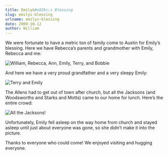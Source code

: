 ```yaml
---
title: Emily&#x02bc;s Blessing
slug: emilys-blessing
urlname: emilys-blessing
date: 2009-10-12
author: William
---
```

We were fortunate to have a metric ton of family come to Austin for
Emily&#x02bc;s blessing. Here we have Rebecca&#x02bc;s parents and grandmother
with Emily, Rebecca and me:

<img src="{static}/images/2009-10-12-em-blessing-allens.jpg" alt="William, Rebecca, Ann, Emily, Terry, and Bobbie" class="img-fluid">

And here we have a very proud grandfather and a very sleepy Emily:

<img src="{static}/images/2009-10-12-em-blessing-terry.jpg" alt="Terry and Emily" class="img-fluid">

The Allens had to get out of town after church, but all the Jacksons (and
Woodsworths and Starks and Motts) came to our home for lunch. Here&#x02bc;s the
entire crowd:

<img src="{static}/images/2009-10-12-em-blessing-jacksons.jpg" alt="All the Jacksons!" class="img-fluid">

Unfortunately, Emily fell asleep on the way home from church and stayed asleep
until just about everyone was gone, so she didn&#x02bc;t make it into the
picture.

Thanks to everyone who could come! We enjoyed visiting and hugging everyone.
